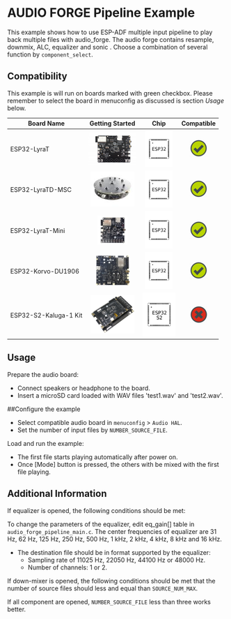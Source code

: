 # AUDIO FORGE Pipeline Example

This example shows how to use ESP-ADF multiple input pipeline to play back multiple files with audio_forge. The audio forge contains resample, downmix, ALC, equalizer and sonic . Choose a combination of several function by `component_select`.

## Compatibility

This example is will run on boards marked with green checkbox. Please remember to select the board in menuconfig as discussed is section *Usage* below.

| Board Name | Getting Started | Chip | Compatible |
|-------------------|:--------------------------------------------------------------------------------------------------------------------------------------------------------------------------------------------:|:--------------------------------------------------------------------:|:-----------------------------------------------------------------:|
| ESP32-LyraT | [![alt text](../../../docs/_static/esp32-lyrat-v4.3-side-small.jpg "ESP32-LyraT")](https://docs.espressif.com/projects/esp-adf/en/latest/get-started/get-started-esp32-lyrat.html) | <img src="../../../docs/_static/ESP32.svg" height="85" alt="ESP32"> | ![alt text](../../../docs/_static/yes-button.png "Compatible") |
| ESP32-LyraTD-MSC | [![alt text](../../../docs/_static/esp32-lyratd-msc-v2.2-small.jpg "ESP32-LyraTD-MSC")](https://docs.espressif.com/projects/esp-adf/en/latest/get-started/get-started-esp32-lyratd-msc.html) | <img src="../../../docs/_static/ESP32.svg" height="85" alt="ESP32"> | ![alt text](../../../docs/_static/yes-button.png "Compatible") |
| ESP32-LyraT-Mini | [![alt text](../../../docs/_static/esp32-lyrat-mini-v1.2-small.jpg "ESP32-LyraT-Mini")](https://docs.espressif.com/projects/esp-adf/en/latest/get-started/get-started-esp32-lyrat-mini.html) | <img src="../../../docs/_static/ESP32.svg" height="85" alt="ESP32"> | ![alt text](../../../docs/_static/yes-button.png "Compatible") |
| ESP32-Korvo-DU1906 | [![alt text](../../../docs/_static/esp32-korvo-du1906-v1.1-small.jpg "ESP32-Korvo-DU1906")](https://docs.espressif.com/projects/esp-adf/en/latest/get-started/get-started-esp32-korvo-du1906.html) | <img src="../../../docs/_static/ESP32.svg" height="85" alt="ESP32"> | ![alt text](../../../docs/_static/yes-button.png "Compatible") |
| ESP32-S2-Kaluga-1 Kit | [![alt text](../../../docs/_static/esp32-s2-kaluga-1-kit-small.png "ESP32-S2-Kaluga-1 Kit")](https://docs.espressif.com/projects/esp-idf/en/latest/esp32s2/hw-reference/esp32s2/user-guide-esp32-s2-kaluga-1-kit.html) | <img src="../../../docs/_static/ESP32-S2.svg" height="100" alt="ESP32-S2"> | ![alt text](../../../docs/_static/no-button.png "Compatible") |


## Usage

Prepare the audio board:

- Connect speakers or headphone to the board.
- Insert a microSD card loaded with WAV files 'test1.wav' and 'test2.wav'.

##Configure the example

- Select compatible audio board in `menuconfig` > `Audio HAL`.
- Set the number of input files by `NUMBER_SOURCE_FILE`.

Load and run the example:

- The first file starts playing automatically after power on.
- Once [Mode] button is pressed, the others with be mixed with the first file playing.

## Additional Information

If equalizer is opened, the following conditions should be met:

To change the parameters of the equalizer, edit eq_gain[] table in `audio_forge_pipeline_main.c`. The center frequencies of equalizer are 31 Hz, 62 Hz, 125 Hz, 250 Hz, 500 Hz, 1 kHz, 2 kHz, 4 kHz, 8 kHz and 16 kHz.

- The destination file should be in format supported by the equalizer:
    * Sampling rate of 11025 Hz, 22050 Hz, 44100 Hz or 48000 Hz.
    * Number of channels: 1 or 2.

If down-mixer is opened, the following conditions should be met that the number of source files should less and equal than `SOURCE_NUM_MAX`.

If all component are opened, `NUMBER_SOURCE_FILE` less than three works better.
